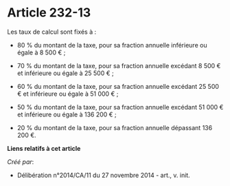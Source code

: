 # Article 232-13

Les taux de calcul sont fixés à :

- 80 % du montant de la taxe, pour sa fraction annuelle inférieure ou égale à 8 500 € ;

- 70 % du montant de la taxe, pour sa fraction annuelle excédant 8 500 € et inférieure ou égale à 25 500 € ;

- 60 % du montant de la taxe, pour sa fraction annuelle excédant 25 500 € et inférieure ou égale à 51 000 € ;

- 50 % du montant de la taxe, pour sa fraction annuelle excédant 51 000 € et inférieure ou égale à 136 200 € ;

- 20 % du montant de la taxe, pour sa fraction annuelle dépassant 136 200 €.

**Liens relatifs à cet article**

_Créé par_:

  - Délibération n°2014/CA/11 du 27 novembre 2014 - art., v. init.
